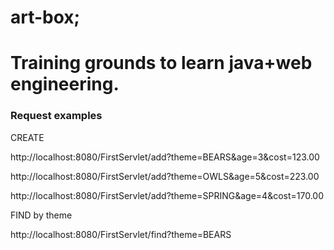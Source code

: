 # art-box;

<h1>Training grounds to learn java+web engineering.</h1>
</p>
<h3>Request examples</h3>
</p>
CREATE
</p>
http://localhost:8080/FirstServlet/add?theme=BEARS&age=3&cost=123.00
</p>
http://localhost:8080/FirstServlet/add?theme=OWLS&age=5&cost=223.00
</p>
http://localhost:8080/FirstServlet/add?theme=SPRING&age=4&cost=170.00
</p>
FIND by theme
</p>
http://localhost:8080/FirstServlet/find?theme=BEARS
